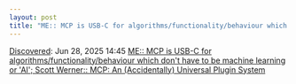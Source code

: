 ```yaml
---
layout: post
title: "ME:: MCP is USB-C for algorithms/functionality/behaviour which don't have to be machine learning or 'AI'; Scott Werner:: MCP: An (Accidentally) Universal Plugin System"
---
```

[Discovered](http://rolandtanglao.com/2020/07/29/p1-blogthis-checkvist-list-links-to-blog/): Jun 28, 2025 14:45 [ME:: MCP is USB-C for algorithms/functionality/behaviour which don't have to be machine learning or 'AI'; Scott Werner:: MCP: An (Accidentally) Universal Plugin System](https://worksonmymachine.substack.com/p/mcp-an-accidentally-universal-plugin)
